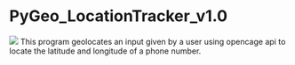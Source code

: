 # PyGeo_LocationTracker_v1.0
<img src="https://www.webdesignerdepot.com/cdn-origin/uploads/2019/06/featured_ipgeolocationapi.png">
This program geolocates an input given by a user using opencage api to locate the latitude and longitude of a phone number.

